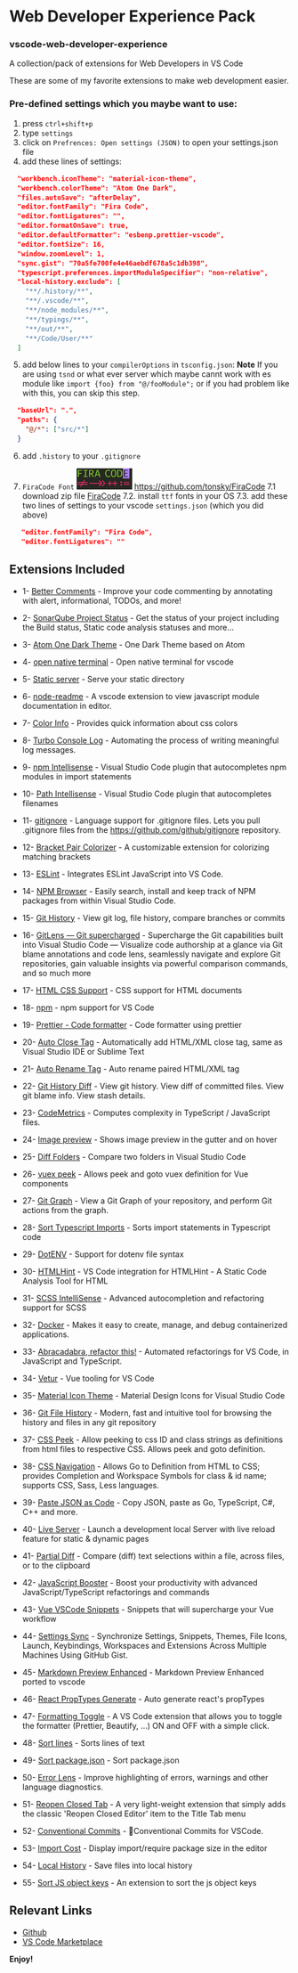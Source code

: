 # Web Developer Experience Pack

### vscode-web-developer-experience

A collection/pack of extensions for Web Developers in VS Code

These are some of my favorite extensions to make web development easier.

### Pre-defined settings which you maybe want to use:

1. press `ctrl+shift+p`
2. type `settings`
3. click on `Prefrences: Open settings (JSON)` to open your settings.json file
4. add these lines of settings:

```json
  "workbench.iconTheme": "material-icon-theme",
  "workbench.colorTheme": "Atom One Dark",
  "files.autoSave": "afterDelay",
  "editor.fontFamily": "Fira Code",
  "editor.fontLigatures": "",
  "editor.formatOnSave": true,
  "editor.defaultFormatter": "esbenp.prettier-vscode",
  "editor.fontSize": 16,
  "window.zoomLevel": 1,
  "sync.gist": "70a5fe700fe4e46aebdf678a5c1db398",
  "typescript.preferences.importModuleSpecifier": "non-relative",
  "local-history.exclude": [
    "**/.history/**",
    "**/.vscode/**",
    "**/node_modules/**",
    "**/typings/**",
    "**/out/**",
    "**/Code/User/**"
  ]
```

5. add below lines to your `compilerOptions` in `tsconfig.json`:
   **Note** If you are using `tsnd` or what ever server which maybe cannt work with es module like `import {foo} from "@/fooModule";` or if you had problem like with this, you can skip this step.

```json
  "baseUrl": ".",
  "paths": {
    "@/*": ["src/*"]
  }
```

6. add `.history` to your `.gitignore`

7. `FiraCode Font` <img src="https://raw.githubusercontent.com/SeyyedKhandon/vscode-web-developer-experience/main/firacode.png" width="100"/>
   https://github.com/tonsky/FiraCode
   7.1 download zip file [FiraCode](https://github.com/tonsky/FiraCode/releases/download/5.2/Fira_Code_v5.2.zip)
   7.2. install `ttf` fonts in your OS
   7.3. add these two lines of settings to your vscode `settings.json` (which you did above)

```json
   "editor.fontFamily": "Fira Code",
   "editor.fontLigatures": ""
```

## Extensions Included

- 1- [Better Comments](https://marketplace.visualstudio.com/items?itemName=aaron-bond.better-comments) - Improve your code commenting by annotating with alert, informational, TODOs, and more!

- 2- [SonarQube Project Status](https://marketplace.visualstudio.com/items?itemName=adisreyaj.sonarqube-status) - Get the status of your project including the Build status, Static code analysis statuses and more...

- 3- [Atom One Dark Theme](https://marketplace.visualstudio.com/items?itemName=akamud.vscode-theme-onedark) - One Dark Theme based on Atom

- 4- [open native terminal](https://marketplace.visualstudio.com/items?itemName=alexeyvax.vscode-open-native-terminal) - Open native terminal for vscode

- 5- [Static server](https://marketplace.visualstudio.com/items?itemName=axetroy.vscode-static-server) - Serve your static directory

- 6- [node-readme](https://marketplace.visualstudio.com/items?itemName=bengreenier.vscode-node-readme) - A vscode extension to view javascript module documentation in editor.

- 7- [Color Info](https://marketplace.visualstudio.com/items?itemName=bierner.color-info) - Provides quick information about css colors

- 8- [Turbo Console Log](https://marketplace.visualstudio.com/items?itemName=ChakrounAnas.turbo-console-log) - Automating the process of writing meaningful log messages.

- 9- [npm Intellisense](https://marketplace.visualstudio.com/items?itemName=christian-kohler.npm-intellisense) - Visual Studio Code plugin that autocompletes npm modules in import statements

- 10- [Path Intellisense](https://marketplace.visualstudio.com/items?itemName=christian-kohler.path-intellisense) - Visual Studio Code plugin that autocompletes filenames

- 11- [gitignore](https://marketplace.visualstudio.com/items?itemName=codezombiech.gitignore) - Language support for .gitignore files. Lets you pull .gitignore files from the https://github.com/github/gitignore repository.

- 12- [Bracket Pair Colorizer](https://marketplace.visualstudio.com/items?itemName=CoenraadS.bracket-pair-colorizer) - A customizable extension for colorizing matching brackets

- 13- [ESLint](https://marketplace.visualstudio.com/items?itemName=dbaeumer.vscode-eslint) - Integrates ESLint JavaScript into VS Code.

- 14- [NPM Browser](https://marketplace.visualstudio.com/items?itemName=dennisvhest.npm-browser) - Easily search, install and keep track of NPM packages from within Visual Studio Code.

- 15- [Git History](https://marketplace.visualstudio.com/items?itemName=donjayamanne.githistory) - View git log, file history, compare branches or commits

- 16- [GitLens — Git supercharged](https://marketplace.visualstudio.com/items?itemName=eamodio.gitlens) - Supercharge the Git capabilities built into Visual Studio Code — Visualize code authorship at a glance via Git blame annotations and code lens, seamlessly navigate and explore Git repositories, gain valuable insights via powerful comparison commands, and so much more

- 17- [HTML CSS Support](https://marketplace.visualstudio.com/items?itemName=ecmel.vscode-html-css) - CSS support for HTML documents

- 18- [npm](https://marketplace.visualstudio.com/items?itemName=eg2.vscode-npm-script) - npm support for VS Code

- 19- [Prettier - Code formatter](https://marketplace.visualstudio.com/items?itemName=esbenp.prettier-vscode) - Code formatter using prettier

- 20- [Auto Close Tag](https://marketplace.visualstudio.com/items?itemName=formulahendry.auto-close-tag) - Automatically add HTML/XML close tag, same as Visual Studio IDE or Sublime Text

- 21- [Auto Rename Tag](https://marketplace.visualstudio.com/items?itemName=formulahendry.auto-rename-tag) - Auto rename paired HTML/XML tag

- 22- [Git History Diff](https://marketplace.visualstudio.com/items?itemName=huizhou.githd) - View git history. View diff of committed files. View git blame info. View stash details.

- 23- [CodeMetrics](https://marketplace.visualstudio.com/items?itemName=kisstkondoros.vscode-codemetrics) - Computes complexity in TypeScript / JavaScript files.

- 24- [Image preview](https://marketplace.visualstudio.com/items?itemName=kisstkondoros.vscode-gutter-preview) - Shows image preview in the gutter and on hover

- 25- [Diff Folders](https://marketplace.visualstudio.com/items?itemName=L13RARY.l13-diff) - Compare two folders in Visual Studio Code

- 26- [vuex peek](https://marketplace.visualstudio.com/items?itemName=Mcbai.vscode-vuex-peek) - Allows peek and goto vuex definition for Vue components

- 27- [Git Graph](https://marketplace.visualstudio.com/items?itemName=mhutchie.git-graph) - View a Git Graph of your repository, and perform Git actions from the graph.

- 28- [Sort Typescript Imports](https://marketplace.visualstudio.com/items?itemName=miclo.sort-typescript-imports) - Sorts import statements in Typescript code

- 29- [DotENV](https://marketplace.visualstudio.com/items?itemName=mikestead.dotenv) - Support for dotenv file syntax

- 30- [HTMLHint](https://marketplace.visualstudio.com/items?itemName=mkaufman.HTMLHint) - VS Code integration for HTMLHint - A Static Code Analysis Tool for HTML

- 31- [SCSS IntelliSense](https://marketplace.visualstudio.com/items?itemName=mrmlnc.vscode-scss) - Advanced autocompletion and refactoring support for SCSS

- 32- [Docker](https://marketplace.visualstudio.com/items?itemName=ms-azuretools.vscode-docker) - Makes it easy to create, manage, and debug containerized applications.

- 33- [Abracadabra, refactor this!](https://marketplace.visualstudio.com/items?itemName=nicoespeon.abracadabra) - Automated refactorings for VS Code, in JavaScript and TypeScript.

- 34- [Vetur](https://marketplace.visualstudio.com/items?itemName=octref.vetur) - Vue tooling for VS Code

- 35- [Material Icon Theme](https://marketplace.visualstudio.com/items?itemName=PKief.material-icon-theme) - Material Design Icons for Visual Studio Code

- 36- [Git File History](https://marketplace.visualstudio.com/items?itemName=pomber.git-file-history) - Modern, fast and intuitive tool for browsing the history and files in any git repository

- 37- [CSS Peek](https://marketplace.visualstudio.com/items?itemName=pranaygp.vscode-css-peek) - Allow peeking to css ID and class strings as definitions from html files to respective CSS. Allows peek and goto definition.

- 38- [CSS Navigation](https://marketplace.visualstudio.com/items?itemName=pucelle.vscode-css-navigation) - Allows Go to Definition from HTML to CSS; provides Completion and Workspace Symbols for class & id name; supports CSS, Sass, Less languages.

- 39- [Paste JSON as Code](https://marketplace.visualstudio.com/items?itemName=quicktype.quicktype) - Copy JSON, paste as Go, TypeScript, C#, C++ and more.

- 40- [Live Server](https://marketplace.visualstudio.com/items?itemName=ritwickdey.LiveServer) - Launch a development local Server with live reload feature for static & dynamic pages

- 41- [Partial Diff](https://marketplace.visualstudio.com/items?itemName=ryu1kn.partial-diff) - Compare (diff) text selections within a file, across files, or to the clipboard

- 42- [JavaScript Booster](https://marketplace.visualstudio.com/items?itemName=sburg.vscode-javascript-booster) - Boost your productivity with advanced JavaScript/TypeScript refactorings and commands

- 43- [Vue VSCode Snippets](https://marketplace.visualstudio.com/items?itemName=sdras.vue-vscode-snippets) - Snippets that will supercharge your Vue workflow

- 44- [Settings Sync](https://marketplace.visualstudio.com/items?itemName=Shan.code-settings-sync) - Synchronize Settings, Snippets, Themes, File Icons, Launch, Keybindings, Workspaces and Extensions Across Multiple Machines Using GitHub Gist.

- 45- [Markdown Preview Enhanced](https://marketplace.visualstudio.com/items?itemName=shd101wyy.markdown-preview-enhanced) - Markdown Preview Enhanced ported to vscode

- 46- [React PropTypes Generate](https://marketplace.visualstudio.com/items?itemName=suming.react-proptypes-generate) - Auto generate react's propTypes

- 47- [Formatting Toggle](https://marketplace.visualstudio.com/items?itemName=tombonnike.vscode-status-bar-format-toggle) - A VS Code extension that allows you to toggle the formatter (Prettier, Beautify, …) ON and OFF with a simple click.

- 48- [Sort lines](https://marketplace.visualstudio.com/items?itemName=Tyriar.sort-lines) - Sorts lines of text

- 49- [Sort package.json](https://marketplace.visualstudio.com/items?itemName=unional.vscode-sort-package-json) - Sort package.json

- 50- [Error Lens](https://marketplace.visualstudio.com/items?itemName=usernamehw.errorlens) - Improve highlighting of errors, warnings and other language diagnostics.

- 51- [Reopen Closed Tab](https://marketplace.visualstudio.com/items?itemName=uyiosa-enabulele.reopenclosedtab) - A very light-weight extension that simply adds the classic 'Reopen Closed Editor' item to the Title Tab menu

- 52- [Conventional Commits](https://marketplace.visualstudio.com/items?itemName=vivaxy.vscode-conventional-commits) - 💬Conventional Commits for VSCode.

- 53- [Import Cost](https://marketplace.visualstudio.com/items?itemName=wix.vscode-import-cost) - Display import/require package size in the editor

- 54- [Local History](https://marketplace.visualstudio.com/items?itemName=xyz.local-history) - Save files into local history

- 55- [Sort JS object keys](https://marketplace.visualstudio.com/items?itemName=zengxingxin.sort-js-object-keys) - An extension to sort the js object keys

## Relevant Links

- [Github](https://github.com/SeyyedKhandon/vscode-web-developer-experience)
- [VS Code Marketplace](https://marketplace.visualstudio.com/items?itemName=SeyyedKhandon.vscode-web-developer-experience)

**Enjoy!**
